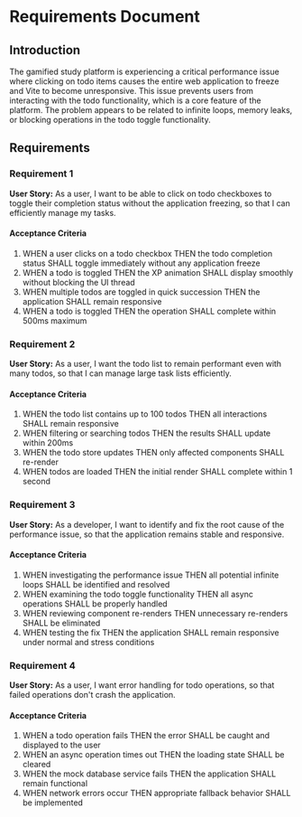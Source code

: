 # Requirements Document

## Introduction

The gamified study platform is experiencing a critical performance issue where clicking on todo items causes the entire web application to freeze and Vite to become unresponsive. This issue prevents users from interacting with the todo functionality, which is a core feature of the platform. The problem appears to be related to infinite loops, memory leaks, or blocking operations in the todo toggle functionality.

## Requirements

### Requirement 1

**User Story:** As a user, I want to be able to click on todo checkboxes to toggle their completion status without the application freezing, so that I can efficiently manage my tasks.

#### Acceptance Criteria

1. WHEN a user clicks on a todo checkbox THEN the todo completion status SHALL toggle immediately without any application freeze
2. WHEN a todo is toggled THEN the XP animation SHALL display smoothly without blocking the UI thread
3. WHEN multiple todos are toggled in quick succession THEN the application SHALL remain responsive
4. WHEN a todo is toggled THEN the operation SHALL complete within 500ms maximum

### Requirement 2

**User Story:** As a user, I want the todo list to remain performant even with many todos, so that I can manage large task lists efficiently.

#### Acceptance Criteria

1. WHEN the todo list contains up to 100 todos THEN all interactions SHALL remain responsive
2. WHEN filtering or searching todos THEN the results SHALL update within 200ms
3. WHEN the todo store updates THEN only affected components SHALL re-render
4. WHEN todos are loaded THEN the initial render SHALL complete within 1 second

### Requirement 3

**User Story:** As a developer, I want to identify and fix the root cause of the performance issue, so that the application remains stable and responsive.

#### Acceptance Criteria

1. WHEN investigating the performance issue THEN all potential infinite loops SHALL be identified and resolved
2. WHEN examining the todo toggle functionality THEN all async operations SHALL be properly handled
3. WHEN reviewing component re-renders THEN unnecessary re-renders SHALL be eliminated
4. WHEN testing the fix THEN the application SHALL remain responsive under normal and stress conditions

### Requirement 4

**User Story:** As a user, I want error handling for todo operations, so that failed operations don't crash the application.

#### Acceptance Criteria

1. WHEN a todo operation fails THEN the error SHALL be caught and displayed to the user
2. WHEN an async operation times out THEN the loading state SHALL be cleared
3. WHEN the mock database service fails THEN the application SHALL remain functional
4. WHEN network errors occur THEN appropriate fallback behavior SHALL be implemented
